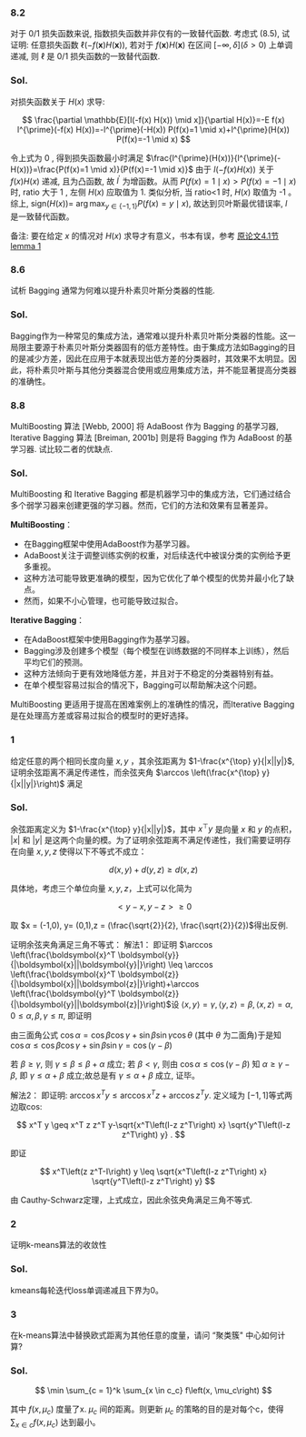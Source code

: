 ### 8.2
对于 $0 / 1$ 损失函数来说, 指数损失函数并非仅有的一致替代函数. 考虑式 $(8.5)$, 试证明: 任意损失函数 $\ell(-f(\boldsymbol{x}) H(\boldsymbol{x}))$, 若对于 $f(\boldsymbol{x})H(\boldsymbol{x})$ 在区间 $[-\infty, \delta](\delta>0)$ 上单调递减, 则 $\ell$ 是 $0 / 1$ 损失函数的一致替代函数.
### Sol.
对损失函数关于 ${H}({x})$ 求导:

$$
\frac{\partial \mathbb{E}[l(-f(x) H(x)) \mid x]}{\partial H(x)}=-E f(x) l^{\prime}(-f(x) H(x))=-l^{\prime}(-H(x)) P(f(x)=1 \mid x)+l^{\prime}(H(x)) P(f(x)=-1 \mid x)
$$

令上式为 0 , 得到损失函数最小时满足 $\frac{l^{\prime}(H(x))}{l^{\prime}(-H(x))}=\frac{P(f(x)=1 \mid x)}{P(f(x)=-1 \mid x)}$
由于 $l(-f(x) H(x))$ 关于 ${f}({x}) {H}({x})$ 递减, 且为凸函数, 故 ${l}^{\prime}$ 为增函数。从而 ${P}({f}({x})=1 \mid {x})>{P}({f}({x})=-1 \mid {x})$ 时, ratio 大于 1 , 左侧 ${H}({x})$ 应取值为 1. 类似分析, 当 ratio<1 时, ${H}({x})$ 取值为 -1 。综上, $\text{sign}(H(x))=$ $\arg \max _{y \in\{-1,1\}} P(f(x)=y \mid x)$, 故达到贝叶斯最优错误率, $l$ 是一致替代函数。

备注: 要在给定 $x$ 的情况对 $H(x)$ 求导才有意义，书本有误，参考 [原论文4.1节 lemma 1](asset/adaboost.pdf)
### 8.6 
试析 Bagging 通常为何难以提升朴素贝叶斯分类器的性能.
### Sol. 

Bagging作为一种常见的集成方法，通常难以提升朴素贝叶斯分类器的性能。这一局限主要源于朴素贝叶斯分类器固有的低方差特性。由于集成方法如Bagging的目的是减少方差，因此在应用于本就表现出低方差的分类器时，其效果不太明显。因此，将朴素贝叶斯与其他分类器混合使用或应用集成方法，并不能显著提高分类器的准确性。

### 8.8
MultiBoosting 算法 [Webb, 2000] 将 AdaBoost 作为 Bagging 的基学习器, Iterative Bagging 算法 [Breiman, 2001b] 则是将 Bagging 作为 AdaBoost 的基学习器. 试比较二者的优缺点.
### Sol.
MultiBoosting 和 Iterative Bagging 都是机器学习中的集成方法，它们通过结合多个弱学习器来创建更强的学习器。然而，它们的方法和效果有显著差异。

**MultiBoosting**：
- 在Bagging框架中使用AdaBoost作为基学习器。
- AdaBoost关注于调整训练实例的权重，对后续迭代中被误分类的实例给予更多重视。
- 这种方法可能导致更准确的模型，因为它优化了单个模型的优势并最小化了缺点。
- 然而，如果不小心管理，也可能导致过拟合。

**Iterative Bagging**：
- 在AdaBoost框架中使用Bagging作为基学习器。
- Bagging涉及创建多个模型（每个模型在训练数据的不同样本上训练），然后平均它们的预测。
- 这种方法倾向于更有效地降低方差，并且对于不稳定的分类器特别有益。
- 在单个模型容易过拟合的情况下，Bagging可以帮助解决这个问题。

MultiBoosting 更适用于提高在困难案例上的准确性的情况，而Iterative Bagging是在处理高方差或容易过拟合的模型时的更好选择。

### 1 
给定任意的两个相同长度向量 $x, y$ ，其余弦距离为 $1-\frac{x^{\top} y}{|x||y|}$, 证明余弦距离不满足传递性，而余弦夹角 $\arccos \left(\frac{x^{\top} y}{|x||y|}\right)$ 满足
### Sol.
余弦距离定义为 $1-\frac{x^{\top} y}{|x||y|}$，其中 $x^{\top} y$ 是向量 $x$ 和 $y$ 的点积， $|x|$ 和 $|y|$ 是这两个向量的模。为了证明余弦距离不满足传递性，我们需要证明存在向量 $x, y, z$ 使得以下不等式不成立：

$$
d(x, y) + d(y, z) \geq d(x, z)
$$

具体地，考虑三个单位向量 $x, y, z$，上式可以化简为

$$
< y - x, y - z > \geq 0
$$

取 $x = (-1,0), y= (0,1),z = (\frac{\sqrt{2}}{2}, \frac{\sqrt{2}}{2})$得出反例.


证明余弦夹角满足三角不等式：
解法1：
即证明 $\arccos \left(\frac{\boldsymbol{x}^T \boldsymbol{y}}{|\boldsymbol{x}||\boldsymbol{y}|}\right) \leq \arccos \left(\frac{\boldsymbol{x}^T \boldsymbol{z}}{|\boldsymbol{x}||\boldsymbol{z}|}\right)+\arccos \left(\frac{\boldsymbol{y}^T \boldsymbol{z}}{|\boldsymbol{y}||\boldsymbol{z}|}\right)$设 $\langle x, y\rangle=\gamma,\langle y, z\rangle=\beta,\langle x, z\rangle=\alpha, 0 \leq \alpha, \beta, \gamma \leq \pi$, 即证明

由三面角公式 $\cos \alpha=\cos \beta \cos \gamma+\sin \beta \sin \gamma \cos \theta$ (其中 $\theta$ 为二面角)于是知 $\cos \alpha \leq \cos \beta \cos \gamma+\sin \beta \sin \gamma=\cos (\gamma-\beta)$

若 $\beta \geq \gamma$, 则 $\gamma \leq \beta \leq \beta+\alpha$ 成立;
若 $\beta<\gamma$, 则由 $\cos \alpha \leq \cos (\gamma-\beta)$ 知 $\alpha \geq \gamma-\beta$, 即 $\gamma \leq \alpha+\beta$ 成立;故总是有 $\gamma \leq \alpha+\beta$ 成立, 证毕。

解法2：
 即证明: $\arccos x^T y \leq \arccos x^T z+\arccos z^T y$. 定义域为 $[-1,1]$等式两边取cos:

$$
x^T y \geq x^T z z^T y-\sqrt{x^T\left(I-z z^T\right) x} \sqrt{y^T\left(I-z z^T\right) y} .
$$

即证

$$
x^T\left(z z^T-I\right) y \leq \sqrt{x^T\left(I-z z^T\right) x} \sqrt{y^T\left(I-z z^T\right) y}
$$

由 Cauthy-Schwarz定理，上式成立，因此余弦央角满足三角不等式.


### 2 
证明k-means算法的收敛性
### Sol.
kmeans每轮迭代loss单调递减且下界为0。


### 3  
在k-means算法中替换欧式距离为其他任意的度量，请问 “聚类簇" 中心如何计算?
### Sol.

$$ 
\min \sum_{c = 1}^k \sum_{x \in c_c} f\left(x, \mu_c\right) 
$$ 

其中 $f\left(x, \mu_c\right)$ 度量了x. $\mu_c$ 间的距离。则更新 $\mu_c$ 的策略的目的是对每个c，使得 $\sum_{x \in c} f(x, \mu_c)$ 达到最小。 




